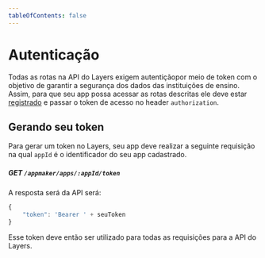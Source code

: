 ```yaml
---
tableOfContents: false
---
```

# Autenticação

Todas as rotas na API do Layers exigem autentiçãopor meio de token com o objetivo de garantir a segurança dos dados das instituições de ensino. Assim, para que seu app possa acessar as rotas descritas ele deve estar [registrado](link) e passar o token de acesso no header `authorization`. 

## Gerando seu token

Para gerar um token no Layers, seu app deve realizar a seguinte requisição na qual `appId` é o identificador do seu app cadastrado.

##### **GET** `/appmaker/apps/:appId/token`

A resposta será da API será:

```js
{
    "token": 'Bearer ' + seuToken
}
```

Esse token deve então ser utilizado para todas as requisições para a API do Layers.